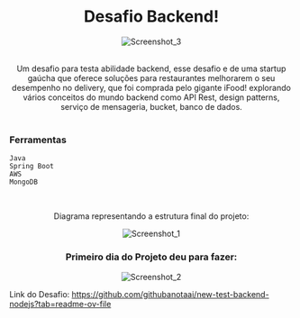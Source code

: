 <div align="center">
  
# Desafio Backend!
  
![Screenshot_3](https://github.com/user-attachments/assets/b4b4037d-b16d-437a-aad2-71c0352a9fed)

</br>
Um desafio para testa abilidade backend, esse desafio e de uma startup gaúcha que oferece soluções para restaurantes melhorarem o seu desempenho no delivery, que foi comprada pelo gigante iFood!
explorando vários conceitos do mundo backend como API Rest, design patterns, serviço de mensageria, bucket, banco de dados.

</div>

</br>

<h3>Ferramentas</h3>

```
Java
Spring Boot
AWS
MongoDB
```

<div align="center">

</br>

Diagrama representando a estrutura final do projeto:

![Screenshot_1](https://github.com/user-attachments/assets/c0a621c8-cfeb-47f6-8bd7-e2ef6a266b0b)

<h3>Primeiro dia do Projeto deu para fazer:</h3>

![Screenshot_2](https://github.com/user-attachments/assets/9b1ea9b5-c28d-4863-8b94-e804c5fe90b2)

</div>

Link do Desafio: https://github.com/githubanotaai/new-test-backend-nodejs?tab=readme-ov-file
